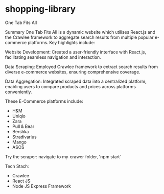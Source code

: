 # shopping-library

One Tab Fits All

Summary
One Tab Fits All is a dynamic website which utilises React.js and the Crawlee framework to aggregate search results from multiple popular e-commerce platforms. Key highlights include:

Website Development:
Created a user-friendly interface with React.js, facilitating seamless navigation and interaction.

Data Scraping:
Employed Crawlee framework to extract search results from diverse e-commerce websites, ensuring comprehensive coverage.

Data Aggregation:
Integrated scraped data into a centralized platform, enabling users to compare products and prices across platforms conveniently.

These E-Commerce platforms include:

- H&M
- Uniqlo
- Zara
- Pull & Bear
- Bershka
- Stradivarius
- Mango
- ASOS

Try the scraper:
navigate to my-crawer folder, 'npm start'

Tech Stach:

- Crawlee
- React JS
- Node JS Express Framework
